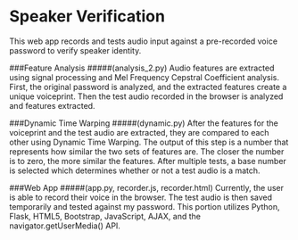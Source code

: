 Speaker Verification
=======

This web app records and tests audio input against a pre-recorded voice password to verify speaker identity.

###Feature Analysis
#####(analysis_2.py)
Audio features are extracted using signal processing and Mel Frequency Cepstral Coefficient analysis. First, the original password is analyzed, and the extracted features create a unique voiceprint. Then the test audio recorded in the browser is analyzed and features extracted.

###Dynamic Time Warping
#####(dynamic.py)
After the features for the voiceprint and the test audio are extracted, they are compared to each other using Dynamic Time Warping. The output of this step is a number that represents how similar the two sets of features are. The closer the number is to zero, the more similar the features. After multiple tests, a base number is selected which determines whether or not a test audio is a match.

###Web App
#####(app.py, recorder.js, recorder.html)
Currently, the user is able to record their voice in the browser. The test audio is then saved temporarily and tested against my password. This portion utilizes Python, Flask, HTML5, Bootstrap, JavaScript, AJAX, and the navigator.getUserMedia() API.

